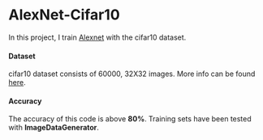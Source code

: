 # AlexNet-Cifar10

In this project, I train [Alexnet](https://www.learnopencv.com/understanding-alexnet/) with the cifar10 dataset.

#### Dataset     

cifar10 dataset consists of 60000, 32X32 images. More info can be found [here](https://www.cs.toronto.edu/~kriz/cifar.html).
#### Accuracy
      
The accuracy of this code is above **80%**. Training sets have been tested with **ImageDataGenerator**. 
